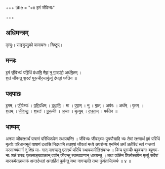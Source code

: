 +++
title = "०४ इमं जीवेभ्यः"

+++
## अधिमन्त्रम्
मृत्युः। सङ्कुसुको यामायनः। त्रिष्टुप्।

## मन्त्रः
इ॒मं जी॒वेभ्यः॑ परि॒धिं द॑धामि॒ मैषां॒ नु गा॒दप॑रो॒ अर्थ॑मे॒तम् ।  
श॒तं जी॑वन्तु श॒रदः॑ पुरू॒चीर॒न्तर्मृ॒त्युं द॑धतां॒ पर्व॑तेन ॥

## पदपाठः
इ॒मम् । जी॒वेभ्यः॑ । प॒रि॒ऽधिम् । द॒धा॒मि॒ । मा । ए॒षा॒म् । नु । गा॒त् । अप॑रः । अर्थ॑म् । ए॒तम् ।  
श॒तम् । जी॒व॒न्तु॒ । श॒रदः॑ । पु॒रू॒चीः । अ॒न्तः । मृ॒त्युम् । द॒ध॒ता॒म् । पर्व॑तेन ॥

## भाष्यम्
अनया जीवरक्षार्थं पाषाणं परिधिरूपेण स्थापयन्ति । जीवेभ्यः जीवद्भ्यः पुत्रपौत्रादि भ्यः तेषां रक्षणार्थं इमं परिधिं मृत्योः परिधानभूतं पाषाणं दधासि निदधामि ततएषां जीवतां मध्ये अपरोन्यः एनमिमं अर्थं अर्तेरिदं रूपं गन्तव्यं मरणाख्यंमार्गं नु क्षिप्रं मा- गात् मागच्छतु एतदर्थं परिधिं स्थापयामीतिसंबन्धः । किंच पुरूचीः बहुवंचनाः बहुगम- नाः शतं शरदः एतत्सङ्ख्याकान् वर्षान् जीवन्तु स्वस्वप्राणान् धारयन्तु । तथा पर्वतेन शिलोच्चयेन मृत्युं सर्वेषां मारकमेतन्नामाकं अन्तर्दधतां अन्तर्हितं कुर्वन्तु यथा नागच्छति तथा कुर्वतामित्यर्थः ॥ ४ ॥